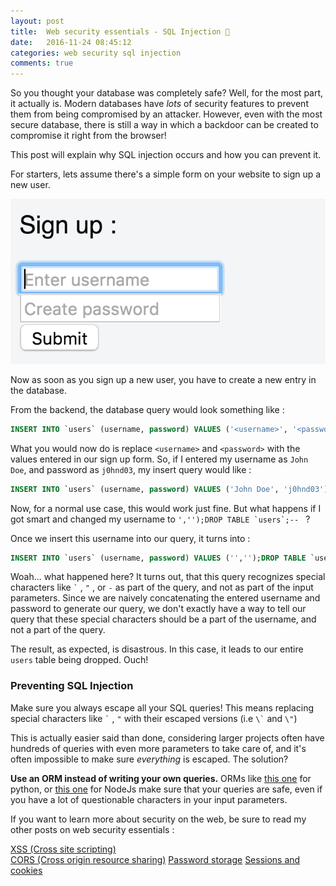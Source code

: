 ```yaml
---
layout: post
title:  Web security essentials - SQL Injection 🔑
date:   2016-11-24 08:45:12
categories: web security sql injection
comments: true
---
```


So you thought your database was completely safe? Well, for the most part, it actually is. Modern databases have _lots_ of security features to prevent them from being compromised by an attacker. However, even with the most secure database, there is still a way in which a backdoor can be created to compromise it right from the browser!  

This post will explain why SQL injection occurs and how you can prevent it.

<!-- more -->

For starters, lets assume there's a simple form on your website to sign up a new user.

![signupform](/assets/images/posts/web-security-essentials/signupform.png)

Now as soon as you sign up a new user, you have to create a new entry in the database.

From the backend, the database query would look something like :

```sql
INSERT INTO `users` (username, password) VALUES ('<username>', '<password>');
```

What you would now do is replace `<username>` and `<password>` with the values entered in our sign up form. So, if I entered my username as `John Doe`, and password as `j0hnd03`, my insert query would like :

```sql
INSERT INTO `users` (username, password) VALUES ('John Doe', 'j0hnd03');
```

Now, for a normal use case, this would work just fine. But what happens if I got smart and changed my username to ``','');DROP TABLE `users`;-- `` ?

Once we insert this username into our query, it turns into :

```sql
INSERT INTO `users` (username, password) VALUES ('','');DROP TABLE `users`;--', '<password>');
```

Woah... what happened here? It turns out, that this query recognizes special characters like `` ` `` , `"` , or `-` as part of the query, and not as part of the input parameters. Since we are naively concatenating the entered username and password to generate our query, we don't exactly have a way to tell our query that these special characters should be a part of the username, and not a part of the query.

The result, as expected, is disastrous. In this case, it leads to our entire `users` table being dropped. Ouch!

### Preventing SQL Injection

Make sure you always escape all your SQL queries! This means replacing special characters like `` ` `` , `"` with their escaped versions (i.e `` \` `` and `\"`)

This is actually easier said than done, considering larger projects often have hundreds of queries with even more parameters to take care of, and it's often impossible to make sure _everything_ is escaped. The solution?

__Use an ORM instead of writing your own queries.__ ORMs like [this one](https://ponyorm.com/#) for python, or [this one](http://sequelize.readthedocs.io/en/v3/) for NodeJs make sure that your queries are safe, even if you have a lot of questionable characters in your input parameters.

If you want to learn more about security on the web, be sure to read my other posts on web security essentials :

[XSS (Cross site scripting)](/blog/2016/11/24/web-security-xss/)  
[CORS (Cross origin resource sharing)](/blog/2016/12/21/web-security-cors/)
[Password storage](/blog/2017/01/01/web-security-password-storage/)
[Sessions and cookies](/blog/2017/01/08/web-security-session-cookies/)
